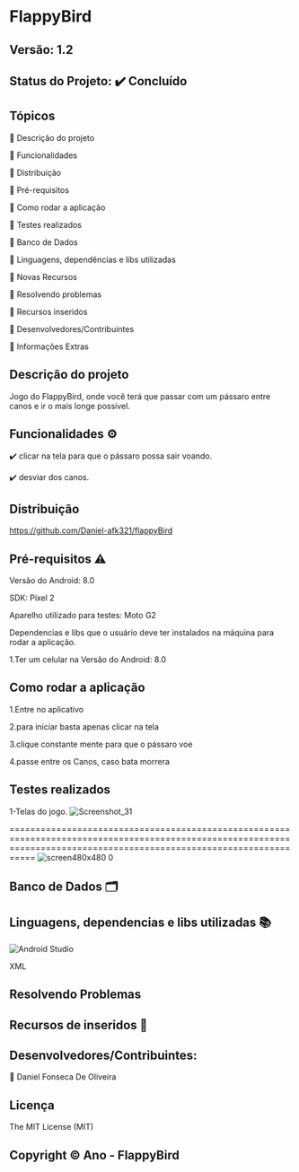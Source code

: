# FlappyBird
## Versão: 1.2
## Status do Projeto: ✔️ Concluído 

## Tópicos
🔹 Descrição do projeto 

🔹 Funcionalidades

🔹 Distribuição

🔹 Pré-requisitos

🔹 Como rodar a aplicação

🔹 Testes realizados

🔹 Banco de Dados

🔹 Linguagens, dependências e libs utilizadas

🔹 Novas Recursos

🔹 Resolvendo problemas

🔹 Recursos inseridos 

🔹 Desenvolvedores/Contribuintes

🔹 Informações Extras

## Descrição do projeto

Jogo do FlappyBird, onde você terá que passar com um pássaro entre canos e ir o mais longe possível.

## Funcionalidades ⚙️

✔️ clicar na tela para que o pássaro possa sair voando.

✔️ desviar dos canos.

## Distribuição

https://github.com/Daniel-afk321/flappyBird

## Pré-requisitos ⚠️ 
Versão do Android: 8.0 

SDK: Pixel 2

Aparelho utilizado para testes: Moto G2

Dependencias e libs que o usuário deve ter instalados na máquina para rodar a aplicação.

1.Ter um celular na Versão do Android: 8.0 

## Como rodar a aplicação 

1.Entre no aplicativo 


2.para iniciar basta apenas clicar na tela


3.clique constante mente para que o pássaro voe


4.passe entre os Canos, caso bata morrera


## Testes realizados

1-Telas do jogo.
![Screenshot_31](https://user-images.githubusercontent.com/83432335/233458826-e318eb39-fae2-4c91-9a9c-e699ea1760ad.png)

=======================================================================================================================================================================
![screen480x480 0](https://user-images.githubusercontent.com/83432335/233459180-3b5fe279-cfac-4ba1-a543-35cbd41da355.jpeg)


## Banco de Dados 🗂️

## Linguagens, dependencias e libs utilizadas 📚
![Android Studio](https://img.shields.io/badge/Android-3DDC84?style=for-the-badge&logo=android&logoColor=white)

XML

## Resolvendo Problemas 

## Recursos de inseridos 🧰

## Desenvolvedores/Contribuintes:

🔹 Daniel Fonseca De Oliveira

## Licença
The MIT License (MIT)

## Copyright ©️ Ano - FlappyBird
